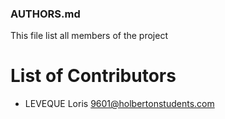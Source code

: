 ### AUTHORS.md
This file list all members of the project

# List of Contributors
- LEVEQUE Loris <9601@holbertonstudents.com> 
